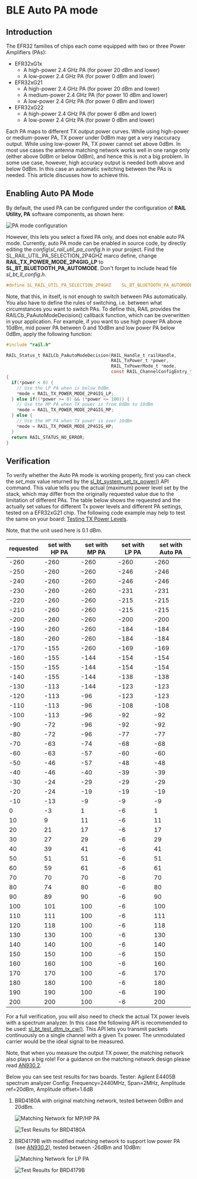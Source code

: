 # BLE Auto PA mode

## Introduction

The EFR32 families of chips each come equipped with two or three Power Amplifiers (PAs):

- EFR32xG1x
  - A high-power 2.4 GHz PA (for power 20 dBm and lower)
  - A low-power 2.4 GHz PA (for power 0 dBm and lower)
- EFR32xG21
  - A high-power 2.4 GHz PA (for power 20 dBm and lower)
  - A medium-power 2.4 GHz PA (for power 10 dBm and lower)
  - A low-power 2.4 GHz PA (for power 0 dBm and lower)
- EFR32xG22
  - A high-power 2.4 GHz PA (for power 6 dBm and lower)
  - A low-power 2.4 GHz PA (for power 0 dBm and lower)

Each PA maps to different TX output power curves.
While using high-power or medium-power PA, TX power under 0dBm may get a very inaccuracy output.
While using low-power PA, TX power cannot set above 0dBm.
In most use cases the antenna matching network works well in one range only (either above 0dBm or below 0dBm), and hence this is not a big problem.
In some use case, however, high accuracy output is needed both above and below 0dBm. In this case an automatic switching between the PAs is needed. This article discusses how to achieve this.



## Enabling Auto PA Mode

By default, the used PA can be configured under the configuration of **RAIL Utility, PA** software components, as shown here:

![PA mode configuration](images/pa-selection.png)

However, this lets you select a fixed PA only, and does not enable auto PA mode. Currently, auto PA mode can be enabled in source code, by directly editing  the *config\sl_rail_util_pa_config.h* in your project. Find the SL_RAIL_UTIL_PA_SELECTION_2P4GHZ marco define, change **RAIL_TX_POWER_MODE_2P4GIG_LP** to **SL_BT_BLUETOOTH_PA_AUTOMODE**. Don't forget to include head file *sl_bt_ll_config.h*.

```c
#define SL_RAIL_UTIL_PA_SELECTION_2P4GHZ    SL_BT_BLUETOOTH_PA_AUTOMODE
```

Note, that this, in itself, is not enough to switch between PAs automatically. You also have to define the rules of switching, i.e. between what circumstances you want to switch PAs. To define this, RAIL provides the RAILCb_PaAutoModeDecision() callback function, which can be overwritten in your application. For example, if you want to use high power PA above 10dBm, mid power PA between 0 and 10dBm and low power PA below 0dBm, apply the following function:

```c
#include "rail.h"

RAIL_Status_t RAILCb_PaAutoModeDecision(RAIL_Handle_t railHandle,
                                        RAIL_TxPower_t *power,
                                        RAIL_TxPowerMode_t *mode,
                                        const RAIL_ChannelConfigEntry_t *chCfgEntry)
{  
  if(*power < 0) {
    // Use the LP PA when is below 0dBm
    *mode = RAIL_TX_POWER_MODE_2P4GIG_LP;
  } else if((*power >= 0) && (*power <= 100)) {
    // Use the MP PA when TX power is from 0dBm to 10dBm
    *mode = RAIL_TX_POWER_MODE_2P4GIG_MP;
  } else {
    // Use the HP PA when TX power is over 10dBm
    *mode = RAIL_TX_POWER_MODE_2P4GIG_HP;
  }
  return RAIL_STATUS_NO_ERROR;
}
```



## Verification

To verify whether the Auto PA mode is working properly, first you can check the *set_max* value returned by the [sl_bt_system_set_tx_power()](https://docs.silabs.com/bluetooth/latest/group-sl-bt-system#ga19566861d594376a52e2e1e7481bef68) API command. This value tells you the actual (maximum) power level set by the stack, which may differ from the originally requested value due to the limitation of different PAs. The table below shows the requested and the actually set values for different Tx power levels and different PA settings, tested on a EFR32xG21 chip. The following code example may help to test the same on your board: [Testing TX Power Levels](https://github.com/SiliconLabs/bluetooth_stack_features/tree/master/system_and_performance/testing_tx_power_levels).

Note, that the unit used here is 0.1 dBm.

| requested | set with HP PA | set with MP PA | set with LP PA | set with Auto PA |
| --------- | -------------- | -------------- | -------------- | ---------------- |
| -260      | -260           | -260           | -260           | -260             |
| -250      | -260           | -260           | -246           | -246             |
| -240      | -260           | -260           | -246           | -246             |
| -230      | -260           | -260           | -231           | -231             |
| -220      | -260           | -260           | -215           | -215             |
| -210      | -260           | -260           | -215           | -215             |
| -200      | -260           | -260           | -200           | -200             |
| -190      | -260           | -260           | -184           | -184             |
| -180      | -260           | -260           | -184           | -184             |
| -170      | -155           | -260           | -169           | -169             |
| -160      | -155           | -144           | -154           | -154             |
| -150      | -155           | -144           | -154           | -154             |
| -140      | -155           | -144           | -138           | -138             |
| -130      | -113           | -144           | -123           | -123             |
| -120      | -113           | -96            | -123           | -123             |
| -110      | -113           | -96            | -108           | -108             |
| -100      | -113           | -96            | -92            | -92              |
| -90       | -72            | -96            | -92            | -92              |
| -80       | -72            | -96            | -77            | -77              |
| -70       | -63            | -74            | -68            | -68              |
| -60       | -63            | -57            | -60            | -60              |
| -50       | -46            | -57            | -48            | -48              |
| -40       | -46            | -40            | -39            | -39              |
| -30       | -24            | -29            | -29            | -29              |
| -20       | -24            | -19            | -19            | -19              |
| -10       | -13            | -9             | -9             | -9               |
| 0         | -3             | 1              | -6             | 1                |
| 10        | 9              | 11             | -6             | 11               |
| 20        | 21             | 17             | -6             | 17               |
| 30        | 27             | 29             | -6             | 29               |
| 40        | 39             | 41             | -6             | 41               |
| 50        | 51             | 51             | -6             | 51               |
| 60        | 59             | 61             | -6             | 61               |
| 70        | 70             | 70             | -6             | 70               |
| 80        | 74             | 80             | -6             | 80               |
| 90        | 89             | 90             | -6             | 90               |
| 100       | 101            | 100            | -6             | 100              |
| 110       | 111            | 100            | -6             | 111              |
| 120       | 118            | 100            | -6             | 118              |
| 130       | 130            | 100            | -6             | 130              |
| 140       | 140            | 100            | -6             | 140              |
| 150       | 150            | 100            | -6             | 150              |
| 160       | 160            | 100            | -6             | 160              |
| 170       | 170            | 100            | -6             | 170              |
| 180       | 180            | 100            | -6             | 180              |
| 190       | 190            | 100            | -6             | 190              |
| 200       | 200            | 100            | -6             | 200              |

For a full verification, you will also need to check the actual TX power levels with a spectrum analyzer. In this case the following API is recommended to be used: [sl_bt_test_dtm_tx_cw()](https://docs.silabs.com/bluetooth/latest/a00092#gadf47a095a35889c5fe86d59fddf86970). This API lets you transmit packets continuously on a single channel with a given Tx power. The unmodulated carrier would be the ideal signal to be measured.

Note, that when you measure the output TX power, the matching network also plays a big role! For a guidance on the matching network design please read [AN930.2](https://www.silabs.com/documents/public/application-notes/an930.2-efr32-series-2.pdf).

Below you can see test results for two boards.
Tester: Agilent E4405B spectrum analyzer
Config: Frequency=2440MHz, Span=2MHz, Amplitude ref=20dBm, Amplitude offset=1.6dB

1. BRD4180A with original matching network, tested between 0dBm and 20dBm.

   ![Matching Network for MP/HP PA](images/20dbm-pa-matching.png)

   ![Test Results for BRD4180A](images/brd4180a-tx-power.png)

   

2. BRD4179B with modified matching network to support low power PA (see [AN930.2](https://www.silabs.com/documents/public/application-notes/an930.2-efr32-series-2.pdf)), tested between -26dBm and 10dBm:

   ![Matching Network for LP PA](images/0dbm-pa-matching.png)

   ![Test Results for BRD4179B](images/brd4179b-tx-power.png)

   